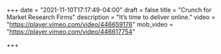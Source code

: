 +++
date = "2021-11-10T17:17:49-04:00"
draft = false
title = "Crunch for Market Research Firms"
description = "It’s time to deliver online."
video = "https://player.vimeo.com/video/446659176"
mob_video = "https://player.vimeo.com/video/446617754"

+++
